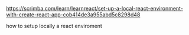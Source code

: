 https://scrimba.com/learn/learnreact/set-up-a-local-react-environment-with-create-react-app-cob414de3a955abd5c8298d48

how to setup locally a react enviroment
